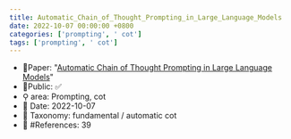```yaml
---
title: Automatic_Chain_of_Thought_Prompting_in_Large_Language_Models
date: 2022-10-07 00:00:00 +0800
categories: ['prompting', ' cot']
tags: ['prompting', ' cot']
---
```


- 📙Paper: "[Automatic Chain of Thought Prompting in Large Language Models](https://www.semanticscholar.org/paper/Automatic-Chain-of-Thought-Prompting-in-Large-Zhang-Zhang/90350aa626bed47b02d0c162462e5b0ca82be6b2)"
- 🔑Public: ✅
- ⚲ area: Prompting,  cot
- 📅 Date: 2022-10-07
- 🔎 Taxonomy: fundamental / automatic cot
- 📝 #References: 39
